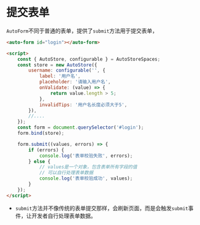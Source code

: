 # 提交表单

`AutoForm`不同于普通的表单，提供了`submit`方法用于提交表单，

```html {19-27}
<auto-form id="login"></auto-form>

<script>
    const { AutoStore, configurable } = AutoStoreSpaces;
    const store = new AutoStore({
        username: configurable('', {
            label: '用户名',
            placeholder: '请输入用户名',
            onValidate: (value) => {
                return value.length > 5;
            },
            invalidTips: '用户名长度必须大于5',
        }),
        //....
    });
    const form = document.querySelector('#login');
    form.bind(store);

    form.submit((values, errors) => {
        if (errors) {
            console.log('表单校验失败', errors);
        } else {
            // values是一个对象，包含表单所有字段的值
            // 可以自行处理表单数据
            console.log('表单校验成功', values);
        }
    });
</script>
```

-   `submit`方法并不像传统的表单提交那样，会刷新页面，而是会触发`submit`事件，让开发者自行处理表单数据。
